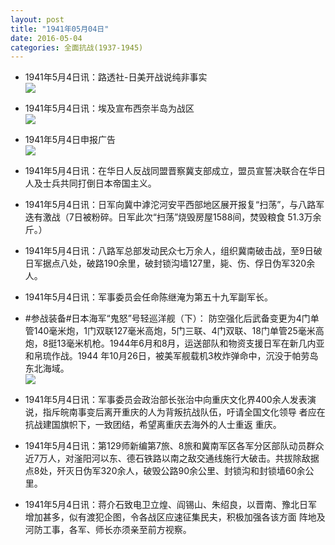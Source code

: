 ```yaml
---
layout: post
title: "1941年05月04日"
date: 2016-05-04
categories: 全面抗战(1937-1945)
---
```


<meta name="referrer" content="no-referrer" />

- 1941年5月4日讯：路透社-日美开战说纯非事实 <br/><img src="https://ww4.sinaimg.cn/large/aca367d8jw1f3jqz17tipj20cn06vwfr.jpg" />

- 1941年5月4日讯：埃及宣布西奈半岛为战区 <br/><img src="https://ww2.sinaimg.cn/large/aca367d8jw1f3jp8rqaq2j20ak0dr762.jpg" />

- 1941年5月4日申报广告 <br/><img src="https://ww4.sinaimg.cn/large/aca367d8jw1f3jnijzh72j20kr0gm42t.jpg" />

- 1941年5月4日讯：在华日人反战同盟晋察冀支部成立，盟员宣誓决联合在华日人及士兵共同打倒日本帝国主义。 

- 1941年5月4日讯：日军向冀中滹沱河安平西部地区展开报复“扫荡”，与八路军 迭有激战（7日被粉碎。日军此次“扫荡”烧毁房屋1588间，焚毁粮食 51.3万余斤。） 

- 1941年5月4日讯：八路军总部发动民众七万余人，组织冀南破击战，至9日破日军据点八处，破路190余里，破封锁沟墙127里，毙、伤、俘日伪军320余人。 

- 1941年5月4日讯：军事委员会任命陈继淹为第五十九军副军长。 

- #参战装备#日本海军“鬼怒”号轻巡洋舰（下）： 防空强化后武备变更为4门单管140毫米炮，1门双联127毫米高炮，5门三联、4门双联、18门单管25毫米高炮，8挺13毫米机枪。1944年6月和8月，运送部队和物资支援日军在新几内亚和帛琉作战。1944 年10月26日，被美军舰载机3枚炸弹命中，沉没于帕劳岛东北海域。 <br/><img src="https://ww3.sinaimg.cn/large/aca367d8jw1f3j4fix579j208c083glz.jpg" />

- 1941年5月4日讯：军事委员会政治部长张治中向重庆文化界400余人发表演 说，指斥皖南事变后离开重庆的人为背叛抗战队伍，吁请全国文化领导 者应在抗战建国旗帜下，一致团结，希望离重庆去海外的人士重返 重庆。 

- 1941年5月4日讯：第129师新编第7旅、8旅和冀南军区各军分区部队动员群众近7万人，对滏阳河以东、德石铁路以南之敌交通线施行大破击。共拔除敌据点8处，歼灭日伪军320余人，破毁公路90余公里、封锁沟和封锁墙60余公里。 

- 1941年5月4日讯：蒋介石致电卫立煌、阎锡山、朱绍良，以晋南、豫北日军 增加甚多，似有渡犯企图，令各战区应速征集民夫，积极加强各该方面 阵地及河防工事，各军、师长亦须亲至前方视察。 


